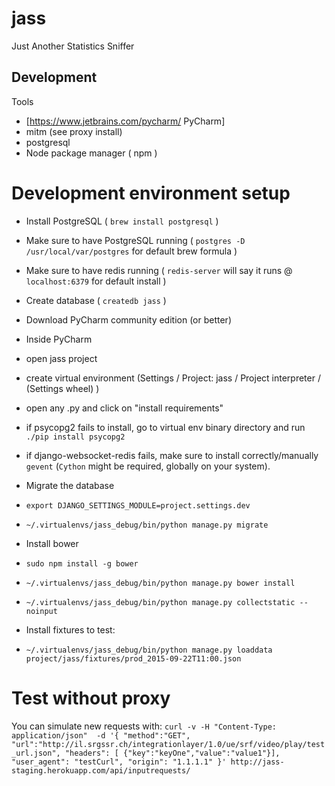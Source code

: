 # jass
Just Another Statistics Sniffer

## Development

Tools
- [https://www.jetbrains.com/pycharm/ PyCharm]
- mitm (see proxy install)
- postgresql
- Node package manager ( npm )

# Development environment setup

- Install PostgreSQL ( ```brew install postgresql``` )
- Make sure to have PostgreSQL running ( ```postgres -D /usr/local/var/postgres``` for default brew formula )
- Make sure to have redis running ( ```redis-server``` will say it runs @ ```localhost:6379``` for default install )
- Create database ( ```createdb jass``` )
- Download PyCharm community edition (or better)

- Inside PyCharm
 - open jass project
 - create virtual environment (Settings / Project: jass / Project interpreter / (Settings wheel) )
 - open any .py and click on "install requirements"
 - if psycopg2 fails to install, go to virtual env binary directory and run ```./pip install psycopg2```
 - if django-websocket-redis fails, make sure to install correctly/manually ```gevent``` (```Cython``` might be required, globally on your system).
 
- Migrate the database
 - ```export DJANGO_SETTINGS_MODULE=project.settings.dev```
 - ```~/.virtualenvs/jass_debug/bin/python manage.py migrate```
- Install bower
 - ```sudo npm install -g bower```
 - ```~/.virtualenvs/jass_debug/bin/python manage.py bower install```
- ```~/.virtualenvs/jass_debug/bin/python manage.py collectstatic --noinput```
- Install fixtures to test:
 - ```~/.virtualenvs/jass_debug/bin/python manage.py loaddata project/jass/fixtures/prod_2015-09-22T11:00.json```

# Test without proxy
You can simulate new requests with:
```curl -v -H "Content-Type: application/json"  -d '{ "method":"GET", "url":"http://il.srgssr.ch/integrationlayer/1.0/ue/srf/video/play/test_url.json", "headers": [ {"key":"keyOne","value":"value1"}], "user_agent": "testCurl", "origin": "1.1.1.1" }' http://jass-staging.herokuapp.com/api/inputrequests/```